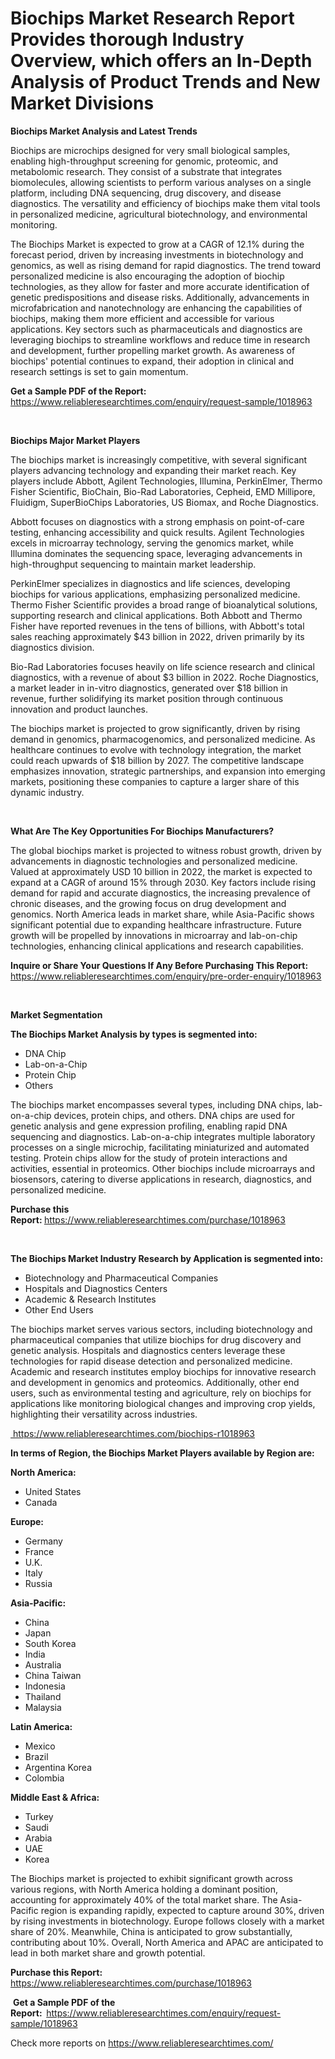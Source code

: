 <p><h1>Biochips Market Research Report Provides thorough Industry Overview, which offers an In-Depth Analysis of Product Trends and New Market Divisions</h1></p><p><strong>Biochips Market Analysis and Latest Trends</strong></p>
<p><p>Biochips are microchips designed for very small biological samples, enabling high-throughput screening for genomic, proteomic, and metabolomic research. They consist of a substrate that integrates biomolecules, allowing scientists to perform various analyses on a single platform, including DNA sequencing, drug discovery, and disease diagnostics. The versatility and efficiency of biochips make them vital tools in personalized medicine, agricultural biotechnology, and environmental monitoring.</p><p>The Biochips Market is expected to grow at a CAGR of 12.1% during the forecast period, driven by increasing investments in biotechnology and genomics, as well as rising demand for rapid diagnostics. The trend toward personalized medicine is also encouraging the adoption of biochip technologies, as they allow for faster and more accurate identification of genetic predispositions and disease risks. Additionally, advancements in microfabrication and nanotechnology are enhancing the capabilities of biochips, making them more efficient and accessible for various applications. Key sectors such as pharmaceuticals and diagnostics are leveraging biochips to streamline workflows and reduce time in research and development, further propelling market growth. As awareness of biochips' potential continues to expand, their adoption in clinical and research settings is set to gain momentum.</p></p>
<p><strong>Get a Sample PDF of the Report:&nbsp;</strong> <a href="https://www.reliableresearchtimes.com/enquiry/request-sample/1018963?utm_campaign=2748&utm_medium=2&utm_source=Github&utm_content=ia&utm_term=04032025&utm_id=biochips">https://www.reliableresearchtimes.com/enquiry/request-sample/1018963</a></p>
<p>&nbsp;</p>
<p><strong>Biochips Major Market Players</strong></p>
<p><p>The biochips market is increasingly competitive, with several significant players advancing technology and expanding their market reach. Key players include Abbott, Agilent Technologies, Illumina, PerkinElmer, Thermo Fisher Scientific, BioChain, Bio-Rad Laboratories, Cepheid, EMD Millipore, Fluidigm, SuperBioChips Laboratories, US Biomax, and Roche Diagnostics. </p><p>Abbott focuses on diagnostics with a strong emphasis on point-of-care testing, enhancing accessibility and quick results. Agilent Technologies excels in microarray technology, serving the genomics market, while Illumina dominates the sequencing space, leveraging advancements in high-throughput sequencing to maintain market leadership.</p><p>PerkinElmer specializes in diagnostics and life sciences, developing biochips for various applications, emphasizing personalized medicine. Thermo Fisher Scientific provides a broad range of bioanalytical solutions, supporting research and clinical applications. Both Abbott and Thermo Fisher have reported revenues in the tens of billions, with Abbott's total sales reaching approximately $43 billion in 2022, driven primarily by its diagnostics division.</p><p>Bio-Rad Laboratories focuses heavily on life science research and clinical diagnostics, with a revenue of about $3 billion in 2022. Roche Diagnostics, a market leader in in-vitro diagnostics, generated over $18 billion in revenue, further solidifying its market position through continuous innovation and product launches.</p><p>The biochips market is projected to grow significantly, driven by rising demand in genomics, pharmacogenomics, and personalized medicine. As healthcare continues to evolve with technology integration, the market could reach upwards of $18 billion by 2027. The competitive landscape emphasizes innovation, strategic partnerships, and expansion into emerging markets, positioning these companies to capture a larger share of this dynamic industry.</p></p>
<p>&nbsp;</p>
<p><strong>What Are The Key Opportunities For Biochips Manufacturers?</strong></p>
<p><p>The global biochips market is projected to witness robust growth, driven by advancements in diagnostic technologies and personalized medicine. Valued at approximately USD 10 billion in 2022, the market is expected to expand at a CAGR of around 15% through 2030. Key factors include rising demand for rapid and accurate diagnostics, the increasing prevalence of chronic diseases, and the growing focus on drug development and genomics. North America leads in market share, while Asia-Pacific shows significant potential due to expanding healthcare infrastructure. Future growth will be propelled by innovations in microarray and lab-on-chip technologies, enhancing clinical applications and research capabilities.</p></p>
<p><strong>Inquire or Share Your Questions If Any Before Purchasing This Report:</strong> <a href="https://www.reliableresearchtimes.com/enquiry/pre-order-enquiry/1018963?utm_campaign=2748&utm_medium=2&utm_source=Github&utm_content=ia&utm_term=04032025&utm_id=biochips">https://www.reliableresearchtimes.com/enquiry/pre-order-enquiry/1018963</a></p>
<p>&nbsp;</p>
<p><strong>Market Segmentation</strong></p>
<p><strong>The Biochips Market Analysis by types is segmented into:</strong></p>
<p><ul><li>DNA Chip</li><li>Lab-on-a-Chip</li><li>Protein Chip</li><li>Others</li></ul></p>
<p><p>The biochips market encompasses several types, including DNA chips, lab-on-a-chip devices, protein chips, and others. DNA chips are used for genetic analysis and gene expression profiling, enabling rapid DNA sequencing and diagnostics. Lab-on-a-chip integrates multiple laboratory processes on a single microchip, facilitating miniaturized and automated testing. Protein chips allow for the study of protein interactions and activities, essential in proteomics. Other biochips include microarrays and biosensors, catering to diverse applications in research, diagnostics, and personalized medicine.</p></p>
<p><strong>Purchase this Report:&nbsp;</strong><a href="https://www.reliableresearchtimes.com/purchase/1018963?utm_campaign=2748&utm_medium=2&utm_source=Github&utm_content=ia&utm_term=04032025&utm_id=biochips">https://www.reliableresearchtimes.com/purchase/1018963</a></p>
<p>&nbsp;</p>
<p><strong>The Biochips Market Industry Research by Application is segmented into:</strong></p>
<p><ul><li>Biotechnology and Pharmaceutical Companies</li><li>Hospitals and Diagnostics Centers</li><li>Academic & Research Institutes</li><li>Other End Users</li></ul></p>
<p><p>The biochips market serves various sectors, including biotechnology and pharmaceutical companies that utilize biochips for drug discovery and genetic analysis. Hospitals and diagnostics centers leverage these technologies for rapid disease detection and personalized medicine. Academic and research institutes employ biochips for innovative research and development in genomics and proteomics. Additionally, other end users, such as environmental testing and agriculture, rely on biochips for applications like monitoring biological changes and improving crop yields, highlighting their versatility across industries.</p></p>
<p><a href="https://www.reliableresearchtimes.com/biochips-r1018963?utm_campaign=2748&utm_medium=2&utm_source=Github&utm_content=ia&utm_term=04032025&utm_id=biochips">&nbsp;https://www.reliableresearchtimes.com/biochips-r1018963</a></p>
<p><strong>In terms of Region, the Biochips Market Players available by Region are:</strong></p>
<p>
    <p> <strong> North America: </strong>
        <ul>
            <li>United States</li>
            <li>Canada</li>
        </ul>
        </p> 
    <p> <strong> Europe: </strong>
        <ul>
            <li>Germany</li>
            <li>France</li>
            <li>U.K.</li>
            <li>Italy</li>
            <li>Russia</li>
        </ul>
        </p> 
    <p> <strong> Asia-Pacific: </strong>
        <ul>
            <li>China</li>
            <li>Japan</li>
            <li>South Korea</li>
            <li>India</li>
            <li>Australia</li>
            <li>China Taiwan</li>
            <li>Indonesia</li>
            <li>Thailand</li>
            <li>Malaysia</li>
        </ul>
        </p> 
    <p> <strong> Latin America: </strong>
        <ul>
            <li>Mexico</li>
            <li>Brazil</li>
            <li>Argentina Korea</li>
            <li>Colombia</li>
        </ul>
        </p> 
    <p> <strong> Middle East & Africa: </strong>
        <ul>
            <li>Turkey</li>
            <li>Saudi</li>
            <li>Arabia</li>
            <li>UAE</li>
            <li>Korea</li>
        </ul>
    </p>
    </p>
<p><p>The Biochips market is projected to exhibit significant growth across various regions, with North America holding a dominant position, accounting for approximately 40% of the total market share. The Asia-Pacific region is expanding rapidly, expected to capture around 30%, driven by rising investments in biotechnology. Europe follows closely with a market share of 20%. Meanwhile, China is anticipated to grow substantially, contributing about 10%. Overall, North America and APAC are anticipated to lead in both market share and growth potential.</p></p>
<p><strong>Purchase this Report: </strong><a href="https://www.reliableresearchtimes.com/purchase/1018963?utm_campaign=2748&utm_medium=2&utm_source=Github&utm_content=ia&utm_term=04032025&utm_id=biochips">https://www.reliableresearchtimes.com/purchase/1018963</a></p>
<p>&nbsp;<strong>Get a Sample PDF of the Report:&nbsp;&nbsp;</strong><a href="https://www.reliableresearchtimes.com/enquiry/request-sample/1018963?utm_campaign=2748&utm_medium=2&utm_source=Github&utm_content=ia&utm_term=04032025&utm_id=biochips">https://www.reliableresearchtimes.com/enquiry/request-sample/1018963</a></p>
<p><strong></strong></p>
<p>Check more reports on <a href="https://www.reliableresearchtimes.com/?utm_campaign=2748&utm_medium=2&utm_source=Github&utm_content=ia&utm_term=04032025&utm_id=biochips">https://www.reliableresearchtimes.com/</a></p>